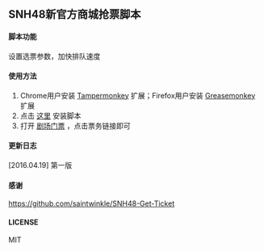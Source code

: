 ## SNH48新官方商城抢票脚本

#### 脚本功能

设置选票参数，加快排队速度

#### 使用方法

1. Chrome用户安装 [Tampermonkey](https://chrome.google.com/webstore/detail/tampermonkey/dhdgffkkebhmkfjojejmpbldmpobfkfo?hl=zh-cn) 扩展；Firefox用户安装 [Greasemonkey](https://addons.mozilla.org/zh-cn/firefox/addon/greasemonkey) 扩展
2. 点击 [这里](https://github.com/fanpaa/SNH48-Get-Ticket-For-48cn/raw/master/SNH48-Get-Ticket-For-48cn.user.js) 安装脚本
3. 打开 [剧场门票](http://shop.48.cn/tickets) ，点击票务链接即可

#### 更新日志

[2016.04.19] 第一版

#### 感谢

https://github.com/saintwinkle/SNH48-Get-Ticket 

#### LICENSE

MIT